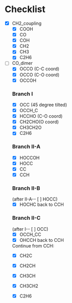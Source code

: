 # Checklist

- [x] CH2_coupling
    - [x] COOH 
    - [x] CO
    - [x] COH
    - [x] CH2 
    - [x] CH3 
    - [x] C2H6 
- [ ] CO_dimer
    - [x] OCCO (C-C coord)
    - [x] OCCO (C-O coord)
    - [x] OCCOH

    ### Branch I
    - [x] OCC (45 degree tilted)
    - [x] OCCH_C
    - [x] HCCHO (C-O coord)
    - [x] CH2CHO(O coord)
    - [x] CH3CH2O
    - [x] C2H6

    ### Branch II-A
    - [x] HOCCOH
    - [x] HOCC
    - [x] CC
    - [x] CCH

    ### Branch II-B
    (after II-A-- [ ] HOCC) 
    - [x] HOCHC
    back to CCH

    ### Branch II-C
    (after I-- [ ] OCC)
    - [x] OCCH\_CC
    - [x] OHCCH
    back to CCH

    Continue from CCH:
    - [x] CH2C
    - [x] CH2CH
    - [x] CH3CH
    - [x] CH3CH2
    - [x] C2H6

